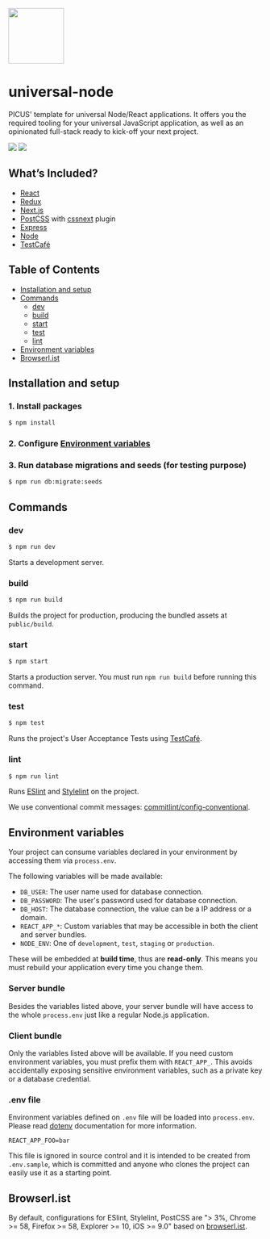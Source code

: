 [<img width="110" src="https://avatars3.githubusercontent.com/u/38539999?s=200&v=4g" />](https://picuscreative.com)

# universal-node

PICUS' template for universal Node/React applications. It offers you the required tooling for your universal JavaScript application, as well as an opinionated full-stack ready to kick-off your next project.

[<img src="https://img.shields.io/david/picuscreative/universal-node.svg" />](https://david-dm.org/picuscreative/universal-node)
[<img src="https://img.shields.io/david/dev/picuscreative/universal-node.svg" />](https://david-dm.org/picuscreative/universal-node?type=dev)


## What’s Included?

- [React](https://reactjs.org/)
- [Redux](https://redux.js.org/)
- [Next.js](https://nextjs.org/)
- [PostCSS](http://postcss.org/) with [cssnext](http://cssnext.io/) plugin
- [Express](https://expressjs.com/)
- [Node](https://nodejs.org)
- [TestCafé](http://devexpress.github.io/testcafe/)


## Table of Contents

- [Installation and setup](#installation-and-setup)
- [Commands](#commands)
    - [dev](#dev)
    - [build](#build)
    - [start](#start)
    - [test](#test)
    - [lint](#lint)
- [Environment variables](#environment-variables)
- [Browserl.ist](#browserlist)


## Installation and setup

### 1. Install packages

```sh
$ npm install
```

### 2. Configure [Environment variables](#environment-variables)

### 3. Run database migrations and seeds (for testing purpose)

```sh
$ npm run db:migrate:seeds
```


## Commands

### dev

```sh
$ npm run dev
```

Starts a development server.

### build

```sh
$ npm run build
```

Builds the project for production, producing the bundled assets at `public/build`.

### start

```sh
$ npm start
```

Starts a production server. You must run `npm run build` before running this command.

### test

```sh
$ npm test
```

Runs the project's User Acceptance Tests using [TestCafé](http://devexpress.github.io/testcafe/).

### lint

```sh
$ npm run lint
```

Runs [ESlint](https://eslint.org/) and [Stylelint](https://stylelint.io/) on the project.

We use conventional commit messages: [commitlint/config-conventional](https://github.com/marionebl/commitlint/tree/master/%40commitlint/config-conventional).

## Environment variables

Your project can consume variables declared in your environment by accessing them via `process.env`.

The following variables will be made available:

- `DB_USER`: The user name used for database connection.
- `DB_PASSWORD`: The user's password used for database connection.
- `DB_HOST`: The database connection, the value can be a IP address or a domain.
- `REACT_APP_*`: Custom variables that may be accessible in both the client and server bundles.
- `NODE_ENV`: One of `development`, `test`, `staging` or `production`.

These will be embedded at **build time**, thus are **read-only**. This means you must rebuild your application every time you change them.

### Server bundle

Besides the variables listed above, your server bundle will have access to the whole `process.env` just like a regular Node.js application.

### Client bundle

Only the variables listed above will be available.
If you need custom environment variables, you must prefix them with `REACT_APP_`. This avoids accidentally exposing sensitive environment variables, such as a private key or a database credential.

### .env file

Environment variables defined on `.env` file will be loaded into `process.env`.
Please read [dotenv](https://github.com/motdotla/dotenv) documentation for more information.

```
REACT_APP_FOO=bar
```

This file is ignored in source control and it is intended to be created from `.env.sample`, which is committed and anyone who clones the project can easily use it as a starting point.

## Browserl.ist

By default, configurations for ESlint, Stylelint, PostCSS are "> 3%, Chrome >= 58, Firefox >= 58, Explorer >= 10, iOS >= 9.0" based on [browserl.ist](http://browserl.ist/?q=%3E+3%25%2C+Chrome+%3E%3D+58%2C+Firefox+%3E%3D+58%2C+Explorer+%3E%3D+10%2C+iOS+%3E%3D+9.0).

